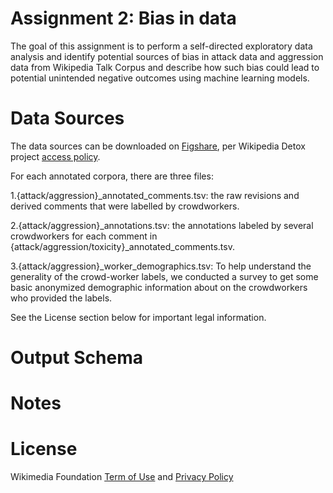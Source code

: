 # Assignment 2: Bias in data
The goal of this assignment is to perform a self-directed exploratory data analysis and identify potential sources of bias in attack data and aggression data from Wikipedia Talk Corpus and describe how such bias could lead to potential unintended negative outcomes using machine learning models.

# Data Sources
The data sources can be downloaded on [Figshare](https://figshare.com/projects/Wikipedia_Talk/16731), per Wikipedia Detox project [access policy](https://foundation.wikimedia.org/wiki/Open_access_policy). 

For each annotated corpora, there are three files:

1.{attack/aggression}_annotated_comments.tsv: the raw revisions and derived comments that were labelled by crowdworkers.

2.{attack/aggression}_annotations.tsv: the annotations labeled by several crowdworkers for each comment in {attack/aggression/toxicity}_annotated_comments.tsv.

3.{attack/aggression}_worker_demographics.tsv: To help understand the generality of the crowd-worker labels, we conducted a survey to get some basic anonymized demographic information about on the crowdworkers who provided the labels.

See the License section below for important legal information.

# Output Schema


# Notes


# License
Wikimedia Foundation [Term of Use](https://www.mediawiki.org/wiki/Wikimedia_REST_API#Terms_and_conditions) and [Privacy Policy](https://foundation.wikimedia.org/wiki/Privacy_policy)
